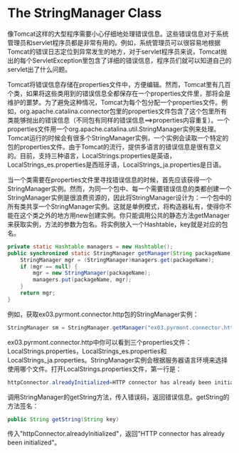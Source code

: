 # The StringManager Class

像Tomcat这样的大型程序需要小心仔细地处理错误信息。这些错误信息对于系统管理员和servlet程序员都是非常有用的。例如，系统管理员可以很容易地根据Tomcat的错误日志定位到异常发生的地方，对于servlet程序员来说，Tomcat抛出的每个ServletException里包含了详细的错误信息，程序员们就可以知道自己的servlet出了什么问题。

Tomcat将错误信息存储在properties文件中，方便编辑。然而，Tomcat里有几百个类，如果将这些类用到的错误信息全都保存在一个properties文件里，那将会是维护的噩梦。为了避免这种情况，Tomcat为每个包分配一个properties文件。例如，org.apache.catalina.connector包里的properties文件包含了这个包里所有类能够抛出的错误信息（不同包有同样的错误信息==&gt;properties内容重复）。一个properties文件用一个org.apache.catalina.util.StringManager实例来处理。Tomcat运行的时候会有很多个StringManager实例，一个实例会读取一个特定的包的properties文件。由于Tomcat的流行，提供多语言的错误信息是很有意义的。目前，支持三种语言，LocalStrings.properties是英语，LocalStrings\_es.properties是西班牙语，LocalStrings\_ja.properties是日语。

当一个类需要在properties文件里寻找错误信息的时候，首先应该获得一个StringManager实例。然而，为同一个包中、每一个需要错误信息的类都创建一个StringManager实例是很浪费资源的，因此将StringManager设计为：一个包中的所有类共享一个StringManager实例。这就是单例模式，将构造器私有，使得你不能在这个类之外的地方用new创建实例。你只能调用公共的静态方法getManager来获取实例，方法的参数为包名。将实例放入一个Hashtable，key就是对应的包名。

```java
private static Hashtable managers = new Hashtable(); 
public synchronized static StringManager getManager(String packageName) {          
    StringManager mgr = (StringManager)managers.get(packageName);
    if (mgr == null) {
        mgr = new StringManager(packageName);         
        managers.put(packageName, mgr); 
    } 
    return mgr;
}
```

例如，获取ex03.pyrmont.connector.http包的StringManager实例：

```java
StringManager sm = StringManager.getManager("ex03.pyrmont.connector.http");
```

ex03.pyrmont.connector.http中你可以看到三个properties文件：LocalStrings.properties，LocalStrings\_es.properties和LocalStrings\_ja.properties。StringManager实例会根据服务器语言环境来选择使用哪个文件。打开LocalStrings.properties文件，第一行是：

```java
httpConnector.alreadyInitialized=HTTP connector has already been initialized
```

调用StringManager的getString方法，传入错误码，返回错误信息。getString的方法签名：

```java
public String getString(String key)
```

传入"httpConnector.alreadyInitialized"，返回"HTTP connector has already been initialized"。

